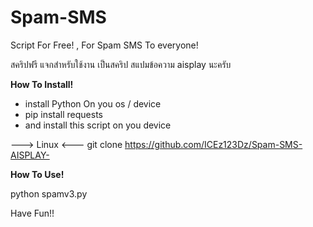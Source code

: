 # Spam-SMS


Script For Free! , For Spam SMS To everyone!

สคริปฟรี แจกสำหรับใช้งาน เป็นสคริป สแปมข้อความ aisplay นะครับ



**How To Install!**

- install Python On you os / device
- pip install requests
- and install this script on you device

---> Linux <---
git clone https://github.com/ICEz123Dz/Spam-SMS-AISPLAY-


**How To Use!**

python spamv3.py



Have Fun!!



